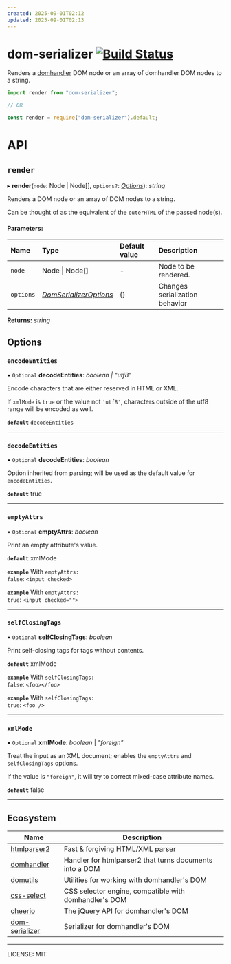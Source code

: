 ```yaml
---
created: 2025-09-01T02:12
updated: 2025-09-01T02:13
---
```

# dom-serializer [![Build Status](https://travis-ci.com/cheeriojs/dom-serializer.svg?branch=master)](https://travis-ci.com/cheeriojs/dom-serializer)

Renders a [domhandler](https://github.com/fb55/domhandler) DOM node or an array of domhandler DOM nodes to a string.

```js
import render from "dom-serializer";

// OR

const render = require("dom-serializer").default;
```

# API

## `render`

▸ **render**(`node`: Node \| Node[], `options?`: [_Options_](#Options)): _string_

Renders a DOM node or an array of DOM nodes to a string.

Can be thought of as the equivalent of the `outerHTML` of the passed node(s).

#### Parameters:

| Name      | Type                               | Default value | Description                    |
| :-------- | :--------------------------------- | :------------ | :----------------------------- |
| `node`    | Node \| Node[]                     | -             | Node to be rendered.           |
| `options` | [_DomSerializerOptions_](#Options) | {}            | Changes serialization behavior |

**Returns:** _string_

## Options

### `encodeEntities`

• `Optional` **decodeEntities**: _boolean | "utf8"_

Encode characters that are either reserved in HTML or XML.

If `xmlMode` is `true` or the value not `'utf8'`, characters outside of the utf8 range will be encoded as well.

**`default`** `decodeEntities`

---

### `decodeEntities`

• `Optional` **decodeEntities**: _boolean_

Option inherited from parsing; will be used as the default value for `encodeEntities`.

**`default`** true

---

### `emptyAttrs`

• `Optional` **emptyAttrs**: _boolean_

Print an empty attribute's value.

**`default`** xmlMode

**`example`** With <code>emptyAttrs: false</code>: <code>&lt;input checked&gt;</code>

**`example`** With <code>emptyAttrs: true</code>: <code>&lt;input checked=""&gt;</code>

---

### `selfClosingTags`

• `Optional` **selfClosingTags**: _boolean_

Print self-closing tags for tags without contents.

**`default`** xmlMode

**`example`** With <code>selfClosingTags: false</code>: <code>&lt;foo&gt;&lt;/foo&gt;</code>

**`example`** With <code>selfClosingTags: true</code>: <code>&lt;foo /&gt;</code>

---

### `xmlMode`

• `Optional` **xmlMode**: _boolean_ \| _"foreign"_

Treat the input as an XML document; enables the `emptyAttrs` and `selfClosingTags` options.

If the value is `"foreign"`, it will try to correct mixed-case attribute names.

**`default`** false

---

## Ecosystem

| Name                                                          | Description                                             |
| ------------------------------------------------------------- | ------------------------------------------------------- |
| [htmlparser2](https://github.com/fb55/htmlparser2)            | Fast & forgiving HTML/XML parser                        |
| [domhandler](https://github.com/fb55/domhandler)              | Handler for htmlparser2 that turns documents into a DOM |
| [domutils](https://github.com/fb55/domutils)                  | Utilities for working with domhandler's DOM             |
| [css-select](https://github.com/fb55/css-select)              | CSS selector engine, compatible with domhandler's DOM   |
| [cheerio](https://github.com/cheeriojs/cheerio)               | The jQuery API for domhandler's DOM                     |
| [dom-serializer](https://github.com/cheeriojs/dom-serializer) | Serializer for domhandler's DOM                         |

---

LICENSE: MIT
